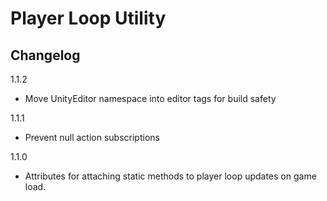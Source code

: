 # Player Loop Utility
## Changelog

1.1.2
- Move UnityEditor namespace into editor tags for build safety

1.1.1
- Prevent null action subscriptions

1.1.0
- Attributes for attaching static methods to player loop updates on game load.